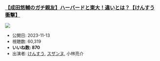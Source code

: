 ### [【成田悠輔のガチ親友】ハーバードと東大！違いとは？【けんすう衝撃】](https://www.youtube.com/watch?v=uf0IWgWW2Rk)
[![](https://img.youtube.com/vi/uf0IWgWW2Rk/sddefault.jpg)](https://www.youtube.com/watch?v=uf0IWgWW2Rk)
-   公開日: 2023-11-13
-   視聴数: 60,319
-   **いいね数: 870**
-   出演者: [けんすう](/rehacq_fan/people/けんすう "wikilink"), [スザンヌ](/rehacq_fan/people/スザンヌ "wikilink"), 小林亮介
